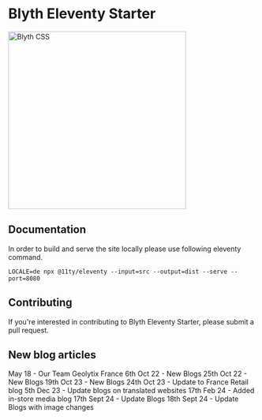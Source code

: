 # Blyth Eleventy Starter

<img src="https://blythcss.dev/img/logo.svg" width="360" alt="Blyth CSS">

## Documentation

In order to build and serve the site locally please use following eleventy command.
```
LOCALE=de npx @11ty/eleventy --input=src --output=dist --serve --port=8080
```

## Contributing

If you're interested in contributing to Blyth Eleventy Starter, please submit a pull request.

## New blog articles

May 18 - Our Team Geolytix France
6th Oct 22 - New Blogs
25th Oct 22 - New Blogs
19th Oct 23 - New Blogs
24th Oct 23 - Update to France Retail blog
5th Dec 23 - Update blogs on translated websites
17th Feb 24 - Added in-store media blog
17th Sept 24 - Update Blogs
18th Sept 24 - Update Blogs with image changes